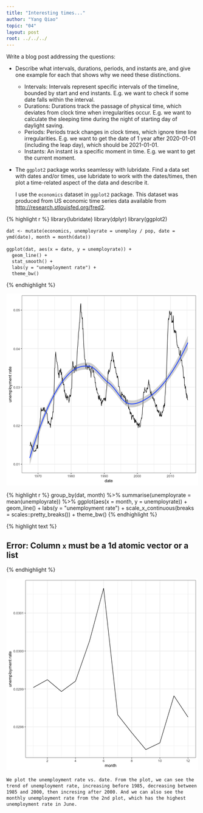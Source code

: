 ```yaml
---
title: "Interesting times..."
author: "Yang Qiao"
topic: "04"
layout: post
root: ../../../
---
```


Write a blog post addressing the questions:

- Describe what intervals, durations, periods, and instants are, and give one example for each that shows why we need these distinctions.
    
    - Intervals: Intervals represent specific intervals of the timeline, bounded by start and end instants. E.g. we want to check if some date falls within the interval.
    - Durations: Durations track the passage of physical time, which deviates from clock time when irregularities occur. E.g. we want to calculate the sleeping time during the night of starting day of daylight saving.
    - Periods: Periods track changes in clock times, which ignore time line irregularities. E.g. we want to get the date of 1 year after 2020-01-01 (including the leap day), which should be 2021-01-01.
    - Instants: An instant is a specific moment in time. E.g. we want to get the current moment.
  
- The `ggplot2` package works seamlessy with lubridate. Find a data set with dates and/or times, use lubridate to work with the dates/times, then plot a time-related aspect of the data and describe it.
    
    I use the `economics` dataset in `ggplot2` package. This dataset was produced from US economic time series data available from http://research.stlouisfed.org/fred2.
    

{% highlight r %}
    library(lubridate)
    library(dplyr)
    library(ggplot2)
    
    dat <- mutate(economics, unemployrate = unemploy / pop, date = ymd(date), month = month(date))
    
    ggplot(dat, aes(x = date, y = unemployrate)) +
      geom_line() +
      stat_smooth() +
      labs(y = "unemployment rate") +
      theme_bw()
{% endhighlight %}

![center](../figure/04/QiaoYang/unnamed-chunk-1-1.png)

{% highlight r %}
    group_by(dat, month) %>%
      summarise(unemployrate = mean(unemployrate)) %>%
      ggplot(aes(x = month, y = unemployrate)) +
      geom_line() +
      labs(y = "unemployment rate") +
      scale_x_continuous(breaks = scales::pretty_breaks()) +
      theme_bw()
{% endhighlight %}



{% highlight text %}
## Error: Column `x` must be a 1d atomic vector or a list
{% endhighlight %}

![center](../figure/04/QiaoYang/unnamed-chunk-1-2.png)
    
    We plot the unemployment rate vs. date. From the plot, we can see the trend of unemployment rate, increasing before 1985, decreasing between 1985 and 2000, then incresing after 2000. And we can also see the monthly unemployment rate from the 2nd plot, which has the highest unemployment rate in June.
